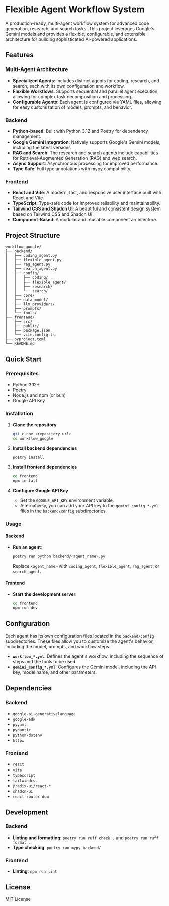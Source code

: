 # Flexible Agent Workflow System

A production-ready, multi-agent workflow system for advanced code generation, research, and search tasks. This project leverages Google's Gemini models and provides a flexible, configurable, and extensible architecture for building sophisticated AI-powered applications.

## Features

### Multi-Agent Architecture
- **Specialized Agents**: Includes distinct agents for coding, research, and search, each with its own configuration and workflow.
- **Flexible Workflows**: Supports sequential and parallel agent execution, allowing for complex task decomposition and processing.
- **Configurable Agents**: Each agent is configured via YAML files, allowing for easy customization of models, prompts, and behavior.

### Backend
- **Python-based**: Built with Python 3.12 and Poetry for dependency management.
- **Google Gemini Integration**: Natively supports Google's Gemini models, including the latest versions.
- **RAG and Search**: The research and search agents include capabilities for Retrieval-Augmented Generation (RAG) and web search.
- **Async Support**: Asynchronous processing for improved performance.
- **Type Safe**: Full type annotations with mypy compatibility.

### Frontend
- **React and Vite**: A modern, fast, and responsive user interface built with React and Vite.
- **TypeScript**: Type-safe code for improved reliability and maintainability.
- **Tailwind CSS and Shadcn UI**: A beautiful and consistent design system based on Tailwind CSS and Shadcn UI.
- **Component-Based**: A modular and reusable component architecture.

## Project Structure

```
workflow_google/
├── backend/
│   ├── coding_agent.py
│   ├── flexible_agent.py
│   ├── rag_agent.py
│   ├── search_agent.py
│   ├── config/
│   │   ├── coding/
│   │   ├── flexible_agent/
│   │   ├── research/
│   │   └── search/
│   ├── core/
│   ├── data_model/
│   ├── llm_providers/
│   ├── prompts/
│   └── tools/
├── frontend/
│   ├── src/
│   ├── public/
│   ├── package.json
│   └── vite.config.ts
├── pyproject.toml
└── README.md
```

## Quick Start

### Prerequisites

- Python 3.12+
- Poetry
- Node.js and npm (or bun)
- Google API Key

### Installation

1.  **Clone the repository**

    ```bash
    git clone <repository-url>
    cd workflow_google
    ```

2.  **Install backend dependencies**

    ```bash
    poetry install
    ```

3.  **Install frontend dependencies**

    ```bash
    cd frontend
    npm install
    ```

4.  **Configure Google API Key**

    -   Set the `GOOGLE_API_KEY` environment variable.
    -   Alternatively, you can add your API key to the `gemini_config_*.yml` files in the `backend/config` subdirectories.

### Usage

#### Backend

-   **Run an agent**:

    ```bash
    poetry run python backend/<agent_name>.py
    ```

    Replace `<agent_name>` with `coding_agent`, `flexible_agent`, `rag_agent`, or `search_agent`.

#### Frontend

-   **Start the development server**:

    ```bash
    cd frontend
    npm run dev
    ```

## Configuration

Each agent has its own configuration files located in the `backend/config` subdirectories. These files allow you to customize the agent's behavior, including the model, prompts, and workflow steps.

-   **`workflow_*.yml`**: Defines the agent's workflow, including the sequence of steps and the tools to be used.
-   **`gemini_config_*.yml`**: Configures the Gemini model, including the API key, model name, and other parameters.

## Dependencies

### Backend

-   `google-ai-generativelanguage`
-   `google-adk`
-   `pyyaml`
-   `pydantic`
-   `python-dotenv`
-   `httpx`

### Frontend

-   `react`
-   `vite`
-   `typescript`
-   `tailwindcss`
-   `@radix-ui/react-*`
-   `shadcn-ui`
-   `react-router-dom`

## Development

### Backend

-   **Linting and formatting**: `poetry run ruff check .` and `poetry run ruff format .`
-   **Type checking**: `poetry run mypy backend/`

### Frontend

-   **Linting**: `npm run lint`

## License

MIT License
